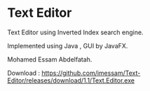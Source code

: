 # Text Editor 

Text Editor using Inverted Index search engine.

Implemented using Java , GUI by JavaFX.

Mohamed Essam Abdelfatah.

Download : https://github.com/imessam/Text-Editor/releases/download/1.1/Text.Editor.exe
